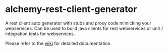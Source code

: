 # alchemy-rest-client-generator

A rest client auto generator with stubs and proxy code mimicking your webservices. Can be used to build java clients for rest webservices or unit / integration tests for webservices.

Please refer to the [wiki](https://github.com/strandls/alchemy-rest-client-generator/wiki) for detailed documentation.
